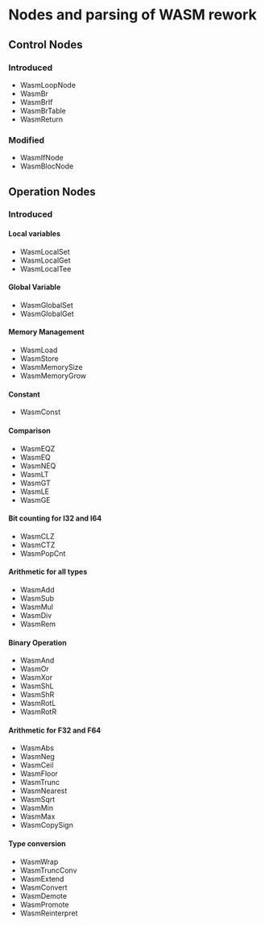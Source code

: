 # Nodes and parsing of WASM rework

## Control Nodes

### Introduced

- WasmLoopNode
- WasmBr
- WasmBrIf
- WasmBrTable
- WasmReturn

### Modified

- WasmIfNode
- WasmBlocNode

## Operation Nodes

### Introduced

#### Local variables
- WasmLocalSet
- WasmLocalGet
- WasmLocalTee

#### Global Variable
- WasmGlobalSet
- WasmGlobalGet

#### Memory Management
- WasmLoad
- WasmStore
- WasmMemorySize
- WasmMemoryGrow

#### Constant
- WasmConst

#### Comparison
- WasmEQZ
- WasmEQ
- WasmNEQ
- WasmLT
- WasmGT
- WasmLE
- WasmGE

#### Bit counting for I32 and I64
- WasmCLZ
- WasmCTZ
- WasmPopCnt

#### Arithmetic for all types
- WasmAdd
- WasmSub
- WasmMul
- WasmDiv
- WasmRem

#### Binary Operation
- WasmAnd
- WasmOr
- WasmXor
- WasmShL
- WasmShR
- WasmRotL
- WasmRotR

#### Arithmetic for F32 and F64
- WasmAbs
- WasmNeg
- WasmCeil
- WasmFloor
- WasmTrunc
- WasmNearest
- WasmSqrt
- WasmMin
- WasmMax
- WasmCopySign

#### Type conversion
- WasmWrap
- WasmTruncConv
- WasmExtend
- WasmConvert
- WasmDemote
- WasmPromote
- WasmReinterpret
